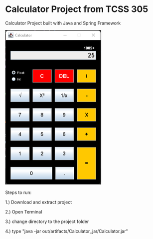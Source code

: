 # Calculator Project from TCSS 305
Calculator Project built with Java and Spring Framework

![Calculator Preview](https://github.com/Elijah1368/Calculator/blob/940009a83dca8a557f3847bb5b813ce8ebe63c81/Assets/Calculator.png)

Steps to run: 

1.) Download and extract project

2.) Open Terminal

3.) change directory to the project folder

4.) type "java -jar out/artifacts/Calculator_jar/Calculator.jar"
